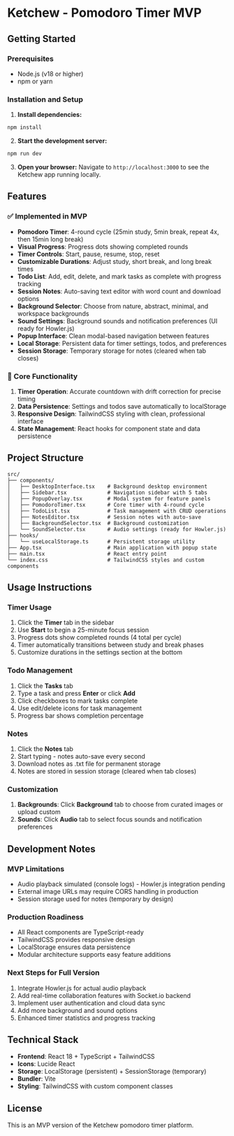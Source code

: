 # Ketchew - Pomodoro Timer MVP

## Getting Started

### Prerequisites

- Node.js (v18 or higher)
- npm or yarn

### Installation and Setup

1. **Install dependencies:**

```bash
npm install
```

2. **Start the development server:**

```bash
npm run dev
```

3. **Open your browser:**
   Navigate to `http://localhost:3000` to see the Ketchew app running locally.

## Features

### ✅ Implemented in MVP

- **Pomodoro Timer**: 4-round cycle (25min study, 5min break, repeat 4x, then 15min long break)
- **Visual Progress**: Progress dots showing completed rounds
- **Timer Controls**: Start, pause, resume, stop, reset
- **Customizable Durations**: Adjust study, short break, and long break times
- **Todo List**: Add, edit, delete, and mark tasks as complete with progress tracking
- **Session Notes**: Auto-saving text editor with word count and download options
- **Background Selector**: Choose from nature, abstract, minimal, and workspace backgrounds
- **Sound Settings**: Background sounds and notification preferences (UI ready for Howler.js)
- **Popup Interface**: Clean modal-based navigation between features
- **Local Storage**: Persistent data for timer settings, todos, and preferences
- **Session Storage**: Temporary storage for notes (cleared when tab closes)

### 🎯 Core Functionality

1. **Timer Operation**: Accurate countdown with drift correction for precise timing
2. **Data Persistence**: Settings and todos save automatically to localStorage
3. **Responsive Design**: TailwindCSS styling with clean, professional interface
4. **State Management**: React hooks for component state and data persistence

## Project Structure

```
src/
├── components/
│   ├── DesktopInterface.tsx    # Background desktop environment
│   ├── Sidebar.tsx             # Navigation sidebar with 5 tabs
│   ├── PopupOverlay.tsx        # Modal system for feature panels
│   ├── PomodoroTimer.tsx       # Core timer with 4-round cycle
│   ├── TodoList.tsx            # Task management with CRUD operations
│   ├── NotesEditor.tsx         # Session notes with auto-save
│   ├── BackgroundSelector.tsx  # Background customization
│   └── SoundSelector.tsx       # Audio settings (ready for Howler.js)
├── hooks/
│   └── useLocalStorage.ts      # Persistent storage utility
├── App.tsx                     # Main application with popup state
├── main.tsx                    # React entry point
└── index.css                   # TailwindCSS styles and custom components
```

## Usage Instructions

### Timer Usage

1. Click the **Timer** tab in the sidebar
2. Use **Start** to begin a 25-minute focus session
3. Progress dots show completed rounds (4 total per cycle)
4. Timer automatically transitions between study and break phases
5. Customize durations in the settings section at the bottom

### Todo Management

1. Click the **Tasks** tab
2. Type a task and press **Enter** or click **Add**
3. Click checkboxes to mark tasks complete
4. Use edit/delete icons for task management
5. Progress bar shows completion percentage

### Notes

1. Click the **Notes** tab
2. Start typing - notes auto-save every second
3. Download notes as .txt file for permanent storage
4. Notes are stored in session storage (cleared when tab closes)

### Customization

1. **Backgrounds**: Click **Background** tab to choose from curated images or upload custom
2. **Sounds**: Click **Audio** tab to select focus sounds and notification preferences

## Development Notes

### MVP Limitations

- Audio playback simulated (console logs) - Howler.js integration pending
- External image URLs may require CORS handling in production
- Session storage used for notes (temporary by design)

### Production Roadiness

- All React components are TypeScript-ready
- TailwindCSS provides responsive design
- LocalStorage ensures data persistence
- Modular architecture supports easy feature additions

### Next Steps for Full Version

1. Integrate Howler.js for actual audio playback
2. Add real-time collaboration features with Socket.io backend
3. Implement user authentication and cloud data sync
4. Add more background and sound options
5. Enhanced timer statistics and progress tracking

## Technical Stack

- **Frontend**: React 18 + TypeScript + TailwindCSS
- **Icons**: Lucide React
- **Storage**: LocalStorage (persistent) + SessionStorage (temporary)
- **Bundler**: Vite
- **Styling**: TailwindCSS with custom component classes

## License

This is an MVP version of the Ketchew pomodoro timer platform.
